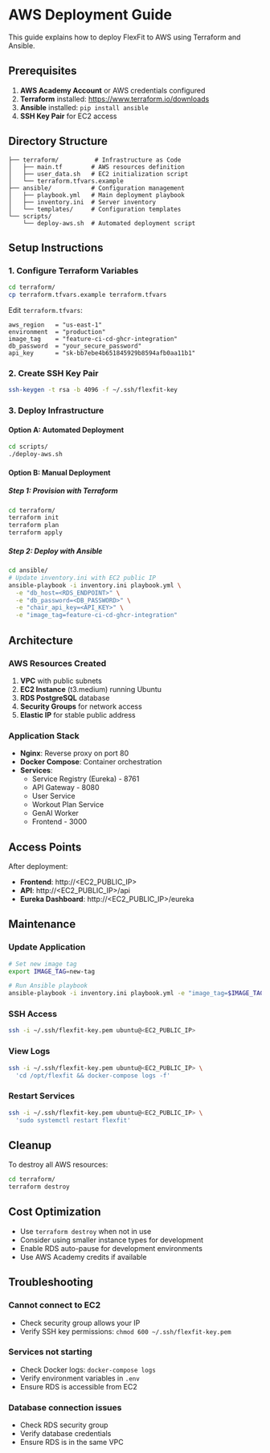 # AWS Deployment Guide

This guide explains how to deploy FlexFit to AWS using Terraform and Ansible.

## Prerequisites

1. **AWS Academy Account** or AWS credentials configured
2. **Terraform** installed: https://www.terraform.io/downloads
3. **Ansible** installed: `pip install ansible`
4. **SSH Key Pair** for EC2 access

## Directory Structure

```
├── terraform/          # Infrastructure as Code
│   ├── main.tf        # AWS resources definition
│   ├── user_data.sh   # EC2 initialization script
│   └── terraform.tfvars.example
├── ansible/           # Configuration management
│   ├── playbook.yml   # Main deployment playbook
│   ├── inventory.ini  # Server inventory
│   └── templates/     # Configuration templates
└── scripts/
    └── deploy-aws.sh  # Automated deployment script
```

## Setup Instructions

### 1. Configure Terraform Variables

```bash
cd terraform/
cp terraform.tfvars.example terraform.tfvars
```

Edit `terraform.tfvars`:
```hcl
aws_region   = "us-east-1"
environment  = "production"
image_tag    = "feature-ci-cd-ghcr-integration"
db_password  = "your_secure_password"
api_key      = "sk-bb7ebe4b651845929b8594afb0aa11b1"
```

### 2. Create SSH Key Pair

```bash
ssh-keygen -t rsa -b 4096 -f ~/.ssh/flexfit-key
```

### 3. Deploy Infrastructure

#### Option A: Automated Deployment
```bash
cd scripts/
./deploy-aws.sh
```

#### Option B: Manual Deployment

##### Step 1: Provision with Terraform
```bash
cd terraform/
terraform init
terraform plan
terraform apply
```

##### Step 2: Deploy with Ansible
```bash
cd ansible/
# Update inventory.ini with EC2 public IP
ansible-playbook -i inventory.ini playbook.yml \
  -e "db_host=<RDS_ENDPOINT>" \
  -e "db_password=<DB_PASSWORD>" \
  -e "chair_api_key=<API_KEY>" \
  -e "image_tag=feature-ci-cd-ghcr-integration"
```

## Architecture

### AWS Resources Created

1. **VPC** with public subnets
2. **EC2 Instance** (t3.medium) running Ubuntu
3. **RDS PostgreSQL** database
4. **Security Groups** for network access
5. **Elastic IP** for stable public address

### Application Stack

- **Nginx**: Reverse proxy on port 80
- **Docker Compose**: Container orchestration
- **Services**:
  - Service Registry (Eureka) - 8761
  - API Gateway - 8080
  - User Service
  - Workout Plan Service
  - GenAI Worker
  - Frontend - 3000

## Access Points

After deployment:
- **Frontend**: http://<EC2_PUBLIC_IP>
- **API**: http://<EC2_PUBLIC_IP>/api
- **Eureka Dashboard**: http://<EC2_PUBLIC_IP>/eureka

## Maintenance

### Update Application
```bash
# Set new image tag
export IMAGE_TAG=new-tag

# Run Ansible playbook
ansible-playbook -i inventory.ini playbook.yml -e "image_tag=$IMAGE_TAG"
```

### SSH Access
```bash
ssh -i ~/.ssh/flexfit-key.pem ubuntu@<EC2_PUBLIC_IP>
```

### View Logs
```bash
ssh -i ~/.ssh/flexfit-key.pem ubuntu@<EC2_PUBLIC_IP> \
  'cd /opt/flexfit && docker-compose logs -f'
```

### Restart Services
```bash
ssh -i ~/.ssh/flexfit-key.pem ubuntu@<EC2_PUBLIC_IP> \
  'sudo systemctl restart flexfit'
```

## Cleanup

To destroy all AWS resources:
```bash
cd terraform/
terraform destroy
```

## Cost Optimization

- Use `terraform destroy` when not in use
- Consider using smaller instance types for development
- Enable RDS auto-pause for development environments
- Use AWS Academy credits if available

## Troubleshooting

### Cannot connect to EC2
- Check security group allows your IP
- Verify SSH key permissions: `chmod 600 ~/.ssh/flexfit-key.pem`

### Services not starting
- Check Docker logs: `docker-compose logs`
- Verify environment variables in `.env`
- Ensure RDS is accessible from EC2

### Database connection issues
- Check RDS security group
- Verify database credentials
- Ensure RDS is in the same VPC